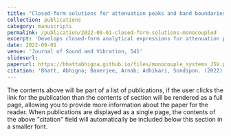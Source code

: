 ```yaml
---
title: "Closed-form solutions for attenuation peaks and band boundaries of general monocoupled systems"
collection: publications
category: manuscripts
permalink: /publication/2022-09-01-closed-form-solutions-monocoupled
excerpt: 'Develops closed-form analytical expressions for attenuation peaks and band edges in monocoupled metamaterial systems.'
date: 2022-09-01
venue: 'Journal of Sound and Vibration, 541'
slidesurl: 
paperurl: https://bhattabhigna.github.io/files/monocouple_systems_JSV.pdf
citation: 'Bhatt, Abhigna; Banerjee, Arnab; Adhikari, Sondipon. (2022). "Closed-form solutions for attenuation peaks and band boundaries of general monocoupled systems." <i>Journal of Sound and Vibration</i>, 541.'
---
```

The contents above will be part of a list of publications, if the user clicks the link for the publication than the contents of section will be rendered as a full page, allowing you to provide more information about the paper for the reader. When publications are displayed as a single page, the contents of the above "citation" field will automatically be included below this section in a smaller font.
